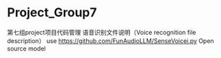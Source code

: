 # Project_Group7
第七组project项目代码管理
  语音识别文件说明（Voice recognition file description）
     use https://github.com/FunAudioLLM/SenseVoicei.py Open source model
